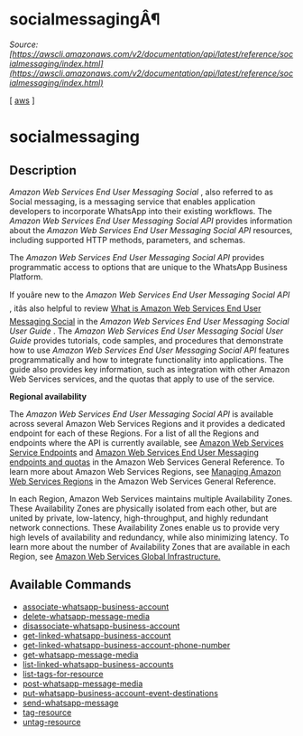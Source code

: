 # socialmessagingÂ¶

*Source: [https://awscli.amazonaws.com/v2/documentation/api/latest/reference/socialmessaging/index.html](https://awscli.amazonaws.com/v2/documentation/api/latest/reference/socialmessaging/index.html)*

[ [aws](https://awscli.amazonaws.com/v2/documentation/api/latest/reference/index.html#cli-aws) ]

# socialmessaging

## Description

*Amazon Web Services End User Messaging Social* , also referred to as Social messaging, is a messaging service that enables application developers to incorporate WhatsApp into their existing workflows. The *Amazon Web Services End User Messaging Social API* provides information about the *Amazon Web Services End User Messaging Social API* resources, including supported HTTP methods, parameters, and schemas.

The *Amazon Web Services End User Messaging Social API* provides programmatic access to options that are unique to the WhatsApp Business Platform.

If youâre new to the *Amazon Web Services End User Messaging Social API* , itâs also helpful to review [What is Amazon Web Services End User Messaging Social](https://docs.aws.amazon.com/sms-voice/latest/userguide/what-is-service.html) in the *Amazon Web Services End User Messaging Social User Guide* . The *Amazon Web Services End User Messaging Social User Guide* provides tutorials, code samples, and procedures that demonstrate how to use *Amazon Web Services End User Messaging Social API* features programmatically and how to integrate functionality into applications. The guide also provides key information, such as integration with other Amazon Web Services services, and the quotas that apply to use of the service.

**Regional availability**

The *Amazon Web Services End User Messaging Social API* is available across several Amazon Web Services Regions and it provides a dedicated endpoint for each of these Regions. For a list of all the Regions and endpoints where the API is currently available, see [Amazon Web Services Service Endpoints](https://docs.aws.amazon.com/general/latest/gr/rande.html#pinpoint_region) and [Amazon Web Services End User Messaging endpoints and quotas](https://docs.aws.amazon.com/general/latest/gr/end-user-messaging.html) in the Amazon Web Services General Reference. To learn more about Amazon Web Services Regions, see [Managing Amazon Web Services Regions](https://docs.aws.amazon.com/general/latest/gr/rande-manage.html) in the Amazon Web Services General Reference.

In each Region, Amazon Web Services maintains multiple Availability Zones. These Availability Zones are physically isolated from each other, but are united by private, low-latency, high-throughput, and highly redundant network connections. These Availability Zones enable us to provide very high levels of availability and redundancy, while also minimizing latency. To learn more about the number of Availability Zones that are available in each Region, see [Amazon Web Services Global Infrastructure.](https://aws.amazon.com/about-aws/global-infrastructure/)

## Available Commands

- [associate-whatsapp-business-account](https://awscli.amazonaws.com/v2/documentation/api/latest/reference/socialmessaging/associate-whatsapp-business-account.html)
- [delete-whatsapp-message-media](https://awscli.amazonaws.com/v2/documentation/api/latest/reference/socialmessaging/delete-whatsapp-message-media.html)
- [disassociate-whatsapp-business-account](https://awscli.amazonaws.com/v2/documentation/api/latest/reference/socialmessaging/disassociate-whatsapp-business-account.html)
- [get-linked-whatsapp-business-account](https://awscli.amazonaws.com/v2/documentation/api/latest/reference/socialmessaging/get-linked-whatsapp-business-account.html)
- [get-linked-whatsapp-business-account-phone-number](https://awscli.amazonaws.com/v2/documentation/api/latest/reference/socialmessaging/get-linked-whatsapp-business-account-phone-number.html)
- [get-whatsapp-message-media](https://awscli.amazonaws.com/v2/documentation/api/latest/reference/socialmessaging/get-whatsapp-message-media.html)
- [list-linked-whatsapp-business-accounts](https://awscli.amazonaws.com/v2/documentation/api/latest/reference/socialmessaging/list-linked-whatsapp-business-accounts.html)
- [list-tags-for-resource](https://awscli.amazonaws.com/v2/documentation/api/latest/reference/socialmessaging/list-tags-for-resource.html)
- [post-whatsapp-message-media](https://awscli.amazonaws.com/v2/documentation/api/latest/reference/socialmessaging/post-whatsapp-message-media.html)
- [put-whatsapp-business-account-event-destinations](https://awscli.amazonaws.com/v2/documentation/api/latest/reference/socialmessaging/put-whatsapp-business-account-event-destinations.html)
- [send-whatsapp-message](https://awscli.amazonaws.com/v2/documentation/api/latest/reference/socialmessaging/send-whatsapp-message.html)
- [tag-resource](https://awscli.amazonaws.com/v2/documentation/api/latest/reference/socialmessaging/tag-resource.html)
- [untag-resource](https://awscli.amazonaws.com/v2/documentation/api/latest/reference/socialmessaging/untag-resource.html)